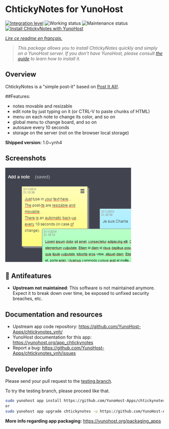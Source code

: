 <!--
N.B.: This README was automatically generated by https://github.com/YunoHost/apps/tree/master/tools/README-generator
It shall NOT be edited by hand.
-->

# ChtickyNotes for YunoHost

[![Integration level](https://dash.yunohost.org/integration/chtickynotes.svg)](https://dash.yunohost.org/appci/app/chtickynotes) ![Working status](https://ci-apps.yunohost.org/ci/badges/chtickynotes.status.svg) ![Maintenance status](https://ci-apps.yunohost.org/ci/badges/chtickynotes.maintain.svg)  
[![Install ChtickyNotes with YunoHost](https://install-app.yunohost.org/install-with-yunohost.svg)](https://install-app.yunohost.org/?app=chtickynotes)

*[Lire ce readme en français.](./README_fr.md)*

> *This package allows you to install ChtickyNotes quickly and simply on a YunoHost server.
If you don't have YunoHost, please consult [the guide](https://yunohost.org/#/install) to learn how to install it.*

## Overview

ChtickyNotes is a "simple post-it" based on [Post It All!](https://github.com/txusko/PostItAll).

##Features:
- notes movable and resizable
- edit note by just typing on it (or CTRL-V to paste chunks of HTML)
- menu on each note to change its color, and so on
- global menu to change board, and so on
- autosave every 10 seconds
- storage on the server (not on the browser local storage)


**Shipped version:** 1.0~ynh4

## Screenshots

![Screenshot of ChtickyNotes](./doc/screenshots/chtickynotes.gif)

## :red_circle: Antifeatures

- **Upstream not maintained**: This software is not maintained anymore. Expect it to break down over time, be exposed to unfixed security breaches, etc.

## Documentation and resources

* Upstream app code repository: <https://github.com/YunoHost-Apps/chtickynotes_ynh/>
* YunoHost documentation for this app: <https://yunohost.org/app_chtickynotes>
* Report a bug: <https://github.com/YunoHost-Apps/chtickynotes_ynh/issues>

## Developer info

Please send your pull request to the [testing branch](https://github.com/YunoHost-Apps/chtickynotes_ynh/tree/testing).

To try the testing branch, please proceed like that.

``` bash
sudo yunohost app install https://github.com/YunoHost-Apps/chtickynotes_ynh/tree/testing --debug
or
sudo yunohost app upgrade chtickynotes -u https://github.com/YunoHost-Apps/chtickynotes_ynh/tree/testing --debug
```

**More info regarding app packaging:** <https://yunohost.org/packaging_apps>
